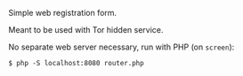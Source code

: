 Simple web registration form.

Meant to be used with Tor hidden service.

No separate web server necessary, run with PHP (on `screen`):
```
$ php -S localhost:8080 router.php
```